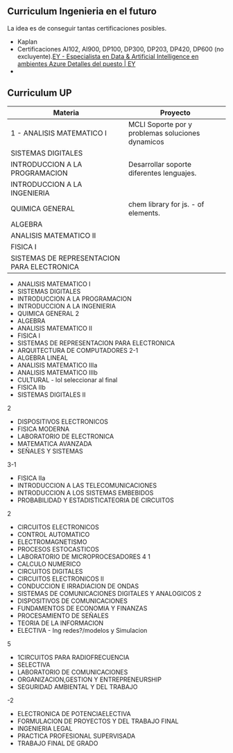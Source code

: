 

## Curriculum Ingenieria en el futuro

La idea es de conseguir tantas certificaciones posibles.

- Kaplan
- Certificaciones AI102, AI900, DP100, DP300, DP203, DP420, DP600 (no excluyente).[EY - Especialista en Data & Artificial Intelligence en ambientes Azure Detalles del puesto | EY](https://careers.ey.com/ey/job/Buenos-Aires-EY-Especialista-en-Data-&-Artificial-Intelligence-en-ambientes-Azure-CABA-1437/1173638801/)
- 




## Curriculum UP

| Materia                                     | Proyecto                                          |
| ------------------------------------------- | ------------------------------------------------- |
| 1 - ANALISIS MATEMATICO I                   | MCLI Soporte por y problemas soluciones dynamicos |
| SISTEMAS DIGITALES                          |                                                   |
| INTRODUCCION A LA PROGRAMACION              | Desarrollar soporte diferentes lenguajes.         |
| INTRODUCCION A LA INGENIERIA                |                                                   |
| QUIMICA GENERAL                             | chem library for js. - of elements.               |
| ALGEBRA                                     |                                                   |
| ANALISIS MATEMATICO II                      |                                                   |
| FISICA I                                    |                                                   |
| SISTEMAS DE REPRESENTACION PARA ELECTRONICA |                                                   |


- ANALISIS MATEMATICO I
- SISTEMAS DIGITALES 
- INTRODUCCION A LA PROGRAMACION
- INTRODUCCION A LA INGENIERIA
- QUIMICA GENERAL
2
- ALGEBRA 
- ANALISIS MATEMATICO II
- FISICA I
- SISTEMAS DE REPRESENTACION PARA ELECTRONICA
- ARQUITECTURA DE COMPUTADORES
2-1
- ALGEBRA LINEAL
- ANALISIS MATEMATICO IIIa
- ANALISIS MATEMATICO IIIb
- CULTURAL - lol seleccionar al final 
- FISICA IIb
- SISTEMAS DIGITALES II

2
- DISPOSITIVOS ELECTRONICOS
- FISICA MODERNA
- LABORATORIO DE ELECTRONICA
- MATEMATICA AVANZADA
- SEÑALES Y SISTEMAS

3-1
- FISICA IIa
- INTRODUCCION A LAS TELECOMUNICACIONES
- INTRODUCCION A LOS SISTEMAS EMBEBIDOS
- PROBABILIDAD Y ESTADISTICATEORIA DE CIRCUITOS

2
- CIRCUITOS ELECTRONICOS
- CONTROL AUTOMATICO
- ELECTROMAGNETISMO
- PROCESOS ESTOCASTICOS
- LABORATORIO DE MICROPROCESADORES
4
1
- CALCULO NUMERICO
- CIRCUITOS DIGITALES
- CIRCUITOS ELECTRONICOS II
- CONDUCCION E IRRADIACION DE ONDAS
- SISTEMAS DE COMUNICACIONES DIGITALES Y ANALOGICOS
2
- DISPOSITIVOS DE COMUNICACIONES
- FUNDAMENTOS DE ECONOMIA Y FINANZAS
- PROCESAMIENTO DE SEÑALES
- TEORIA DE LA INFORMACION
- ELECTIVA - Ing redes?/modelos y Simulacion

5
- 1CIRCUITOS PARA RADIOFRECUENCIA
- SELECTIVA
- LABORATORIO DE COMUNICACIONES
- ORGANIZACION,GESTION Y ENTREPRENEURSHIP
- SEGURIDAD AMBIENTAL Y DEL TRABAJO

-2
- ELECTRONICA DE POTENCIAELECTIVA
- FORMULACION DE PROYECTOS Y DEL TRABAJO FINAL
- INGENIERIA LEGAL
- PRACTICA PROFESIONAL SUPERVISADA
- TRABAJO FINAL DE GRADO
